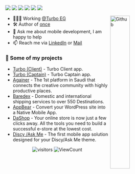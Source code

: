 ![](https://img.shields.io/badge/Mobile-Engineer-purple)  ![](https://img.shields.io/badge/Flutter-Expert-informational) ![](https://img.shields.io/badge/Dart-Lover-6B9CB0) ![](https://img.shields.io/badge/Java-Enthusiast-yellow) ![](https://img.shields.io/badge/Exp-3+yrs-red) ![](https://img.shields.io/badge/DSC-Creator-green)

<img width="35%" align="right" alt="Github" src="https://raw.githubusercontent.com/onimur/.github/master/.resources/git-header.svg" />

- 👨🏽‍💻 Working [@Turbo EG](https://turbo-eg.com)
- 🛠 Author of [once](https://pub.dev/packages/once)
- 💬 Ask me about mobile development, I am happy to help
- 📫 Reach me via [LinkedIn](https://linkedin.com/in/mostafa-mo-soliman/) or [Mail](mailto:mostafamoma.moma@gmail.com)

### 🚀 Some of my projects
 
- [Turbo (Client)](https://apps.apple.com/eg/app/turbo-eg/id1600431565) - Turbo Client app.
- [Turbo (Captain)](https://apps.apple.com/eg/app/turbo-eg-captain/id1600434013) - Turbo Captain app.
- [Againer](https://apps.apple.com/app/againer-cafes-digital-wallet/id1545742668?platform=iphone) - The 1st platform in Saudi that connects the creative community with highly productive places.
- [Baredex](https://baredex.com) - Domestic and international shipping services to over 550 Destinations.
- [AppBear](https://appbear.io/) - Convert your WordPress site into a Native Mobile App.
- [DaShop](https://dashop.app/en) - Your online store is now just a few clicks away. All the tools you need to build a successful e-store at the lowest cost.
- [Discy /Ask Me](https://2code.info/mobile-apps/) - The first mobile app solution designed for your Discy/Ask Me theme.
    

<p align="center" >
  <img alt="visitors" src="https://img.shields.io/badge/-LinkedIn-blue?style=flat&logo=Linkedin&logoColor=white&link=https://linkedin.com/in/mostafa-mo-soliman/" />
   <img alt="ViewCount" src="https://img.shields.io/badge/-Gmail-c14438?style=flat&logo=Gmail&logoColor=white&link=mailto:mostafamoma.moma@gmail.com" />
</p
